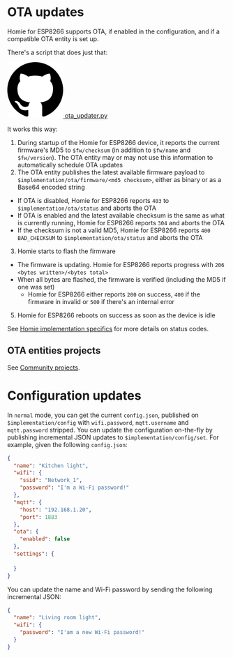 # OTA updates

Homie for ESP8266 supports OTA, if enabled in the configuration, and if a compatible OTA entity is set up.

There's a script that does just that:

[![GitHub logo](../assets/github.png) ota_updater.py](https://github.com/marvinroger/homie-esp8266/blob/develop/scripts/ota_updater)

It works this way:

1. During startup of the Homie for ESP8266 device, it reports the current firmware's MD5 to `$fw/checksum` (in addition to `$fw/name` and `$fw/version`). The OTA entity may or may not use this information to automatically schedule OTA updates
2. The OTA entity publishes the latest available firmware payload to `$implementation/ota/firmware/<md5 checksum>`, either as binary or as a Base64 encoded string
  * If OTA is disabled, Homie for ESP8266 reports `403` to `$implementation/ota/status` and aborts the OTA
  * If OTA is enabled and the latest available checksum is the same as what is currently running, Homie for ESP8266 reports `304` and aborts the OTA
  * If the checksum is not a valid MD5, Homie for ESP8266 reports `400 BAD_CHECKSUM` to `$implementation/ota/status` and aborts the OTA
3. Homie starts to flash the firmware
  * The firmware is updating. Homie for ESP8266 reports progress with `206 <bytes written>/<bytes total>`
  * When all bytes are flashed, the firmware is verified (including the MD5 if one was set)
    * Homie for ESP8266 either reports `200` on success, `400` if the firmware in invalid or `500` if there's an internal error
5. Homie for ESP8266 reboots on success as soon as the device is idle

See [Homie implementation specifics](homie-implementation-specifics.md) for more details on status codes.

## OTA entities projects

See [Community projects](community-projects.md).

# Configuration updates

In `normal` mode, you can get the current `config.json`, published on `$implementation/config` with `wifi.password`, `mqtt.username` and `mqtt.password` stripped. You can update the configuration on-the-fly by publishing incremental JSON updates to `$implementation/config/set`. For example, given the following `config.json`:

```json
{
  "name": "Kitchen light",
  "wifi": {
    "ssid": "Network_1",
    "password": "I'm a Wi-Fi password!"
  },
  "mqtt": {
    "host": "192.168.1.20",
    "port": 1883
  },
  "ota": {
    "enabled": false
  },
  "settings": {

  }
}
```

You can update the name and Wi-Fi password by sending the following incremental JSON:

```json
{
  "name": "Living room light",
  "wifi": {
    "password": "I'am a new Wi-Fi password!"
  }
}
```
